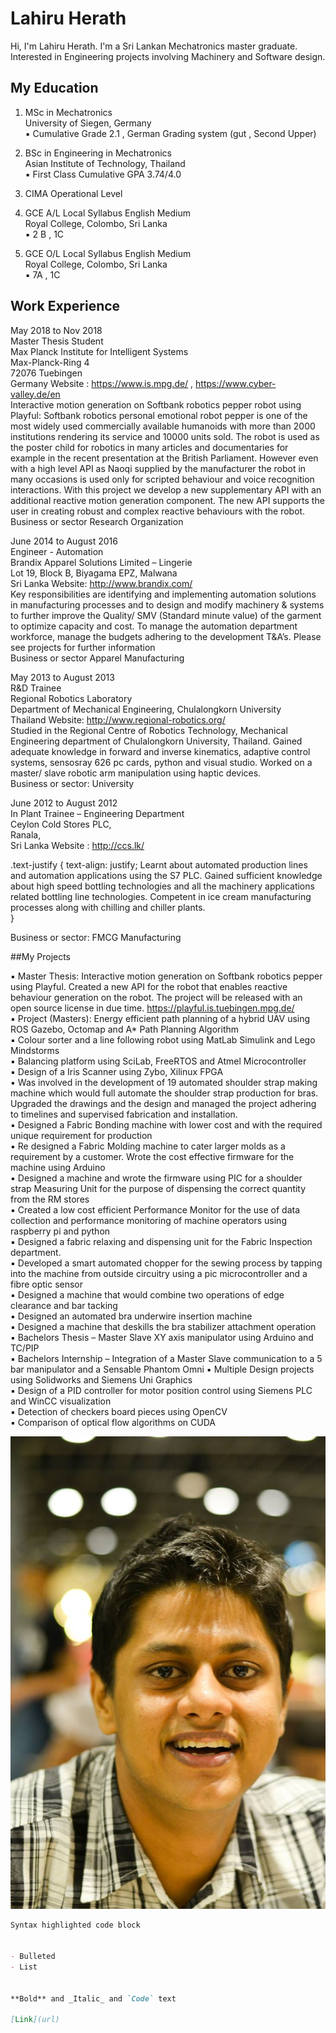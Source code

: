 # Lahiru Herath

Hi, I'm Lahiru Herath. I'm a Sri Lankan Mechatronics master graduate. Interested in Engineering projects involving Machinery and Software design. 


## My Education

1.  MSc in Mechatronics<br/>
    University of Siegen, Germany<br/>
    ▪ Cumulative Grade 2.1 , German Grading system (gut , Second Upper)

2.  BSc in Engineering in Mechatronics<br/>
    Asian Institute of Technology, Thailand<br/>
    ▪ First Class Cumulative GPA 3.74/4.0

3.  CIMA Operational Level

4.  GCE A/L Local Syllabus English Medium<br/>
    Royal College, Colombo, Sri Lanka<br/>
    ▪ 2 B , 1C
    
5.  GCE O/L Local Syllabus English Medium<br/>
    Royal College, Colombo, Sri Lanka<br/>
    ▪ 7A , 1C

## Work Experience 

May 2018 to Nov 2018<br/>
Master Thesis Student<br/>
Max Planck Institute for Intelligent Systems<br/>
Max-Planck-Ring 4<br/>
72076 Tuebingen<br/>
Germany Website : https://www.is.mpg.de/ , https://www.cyber-valley.de/en<br/>
Interactive motion generation on Softbank robotics pepper robot using Playful: Softbank robotics personal emotional robot pepper is one of the most widely used commercially available humanoids with more than 2000 institutions rendering its service and 10000 units sold. The robot is used as the poster child for robotics in many articles and documentaries for example in the recent presentation at the British Parliament. However even with a high level API as Naoqi supplied by the manufacturer the robot in many occasions is used only for scripted behaviour and voice recognition interactions. With this project we develop a new supplementary API with an additional reactive motion generation component. The new API supports the user in creating robust and complex reactive behaviours with the robot.<br/>
Business or sector Research Organization

June 2014 to August 2016<br/>
Engineer - Automation<br/>
Brandix Apparel Solutions Limited – Lingerie<br/>
Lot 19, Block B, Biyagama EPZ, Malwana<br/>
Sri Lanka Website: http://www.brandix.com/<br/>
Key responsibilities are identifying and implementing automation solutions in manufacturing processes and to design and modify machinery & systems to further improve the Quality/ SMV (Standard minute value) of the garment to optimize capacity and cost. To manage the automation department workforce, manage the budgets adhering to the development T&A’s. Please see projects for further information<br/>
Business or sector Apparel Manufacturing

May 2013 to August 2013<br/>
R&D Trainee<br/>
Regional Robotics Laboratory<br/>
Department of Mechanical Engineering, Chulalongkorn University<br/>
Thailand Website: http://www.regional-robotics.org/<br/>
Studied in the Regional Centre of Robotics Technology, Mechanical Engineering department of Chulalongkorn University, Thailand. Gained adequate knowledge in forward and inverse kinematics, adaptive control systems, sensosray 626 pc cards, python and visual studio. Worked on a master/ slave robotic arm manipulation using haptic devices.<br/>
Business or sector: University

June 2012 to August 2012<br/>
In Plant Trainee – Engineering Department<br/>
Ceylon Cold Stores PLC,<br/>
Ranala,<br/>
Sri Lanka Website : http://ccs.lk/<br/>

.text-justify {
  text-align: justify;
Learnt about automated production lines and automation applications using the S7 PLC. Gained sufficient knowledge about high speed bottling technologies and all the machinery applications related bottling line technologies. Competent in ice cream manufacturing processes along with chilling and chiller plants.<br/>
}

Business or sector: FMCG Manufacturing

##My Projects

▪   Master Thesis: Interactive motion generation on Softbank robotics pepper using Playful. Created a new API for the robot that enables reactive behaviour generation on the robot. The project will be released with an open source license in due time. https://playful.is.tuebingen.mpg.de/<br/>
▪   Project (Masters): Energy efficient path planning of a hybrid UAV using ROS Gazebo, Octomap and A* Path Planning Algorithm<br/>
▪   Colour sorter and a line following robot using MatLab Simulink and Lego Mindstorms<br/>
▪   Balancing platform using SciLab, FreeRTOS and Atmel Microcontroller<br/>
▪   Design of a Iris Scanner using Zybo, Xilinux FPGA<br/>
▪   Was involved in the development of 19 automated shoulder strap making machine which would full automate the shoulder strap production for bras. Upgraded the drawings and the design and managed the project adhering to timelines and supervised fabrication and installation.<br/>
▪   Designed a Fabric Bonding machine with lower cost and with the required unique requirement for production<br/>
▪   Re designed a Fabric Molding machine to cater larger molds as a requirement by a customer. Wrote the cost effective firmware for the machine using Arduino<br/>
▪   Designed a machine and wrote the firmware using PIC for a shoulder strap Measuring Unit for the purpose of dispensing the correct quantity from the RM stores<br/>
▪   Created a low cost efficient Performance Monitor for the use of data collection and performance monitoring of machine operators using raspberry pi and python<br/>
▪   Designed a fabric relaxing and dispensing unit for the Fabric Inspection department.<br/>
▪   Developed a smart automated chopper for the sewing process by tapping into the machine from outside circuitry using a pic microcontroller and a fibre optic sensor<br/>
▪   Designed a machine that would combine two operations of edge clearance and bar tacking<br/>
▪   Designed an automated bra underwire insertion machine<br/>
▪   Designed a machine that deskills the bra stabilizer attachment operation<br/>
▪   Bachelors Thesis – Master Slave XY axis manipulator using Arduino and TC/PIP<br/>
▪   Bachelors Internship – Integration of a Master Slave communication to a 5 bar manipulator and a Sensable Phantom Omni
▪   Multiple Design projects using Solidworks and Siemens Uni Graphics<br/>
▪   Design of a PID controller for motor position control using Siemens PLC and WinCC visualization<br/>
▪   Detection of checkers board pieces using OpenCV<br/>
▪   Comparison of optical flow algorithms on CUDA<br/>


![profile_picture](https://github.com/lahiruherath/lahiruherath.github.io/blob/master/pictures/profile_picture.jpg)

```markdown
Syntax highlighted code block


- Bulleted
- List


**Bold** and _Italic_ and `Code` text

[Link](url) 

```



